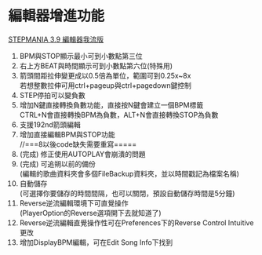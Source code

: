 # 編輯器增進功能
[STEPMANIA 3.9 編輯器我流版](https://forum.gamer.com.tw/C.php?bsn=16862&snA=1184)  
1. BPM與STOP顯示最小可到小數點第三位  
2. 右上方BEAT與時間顯示可到小數點第六位(特殊用)  
3. 箭頭間距拉伸變更成以0.5倍為單位，範圍可到0.25x~8x  
   若想整數拉伸可用ctrl+pageup與ctrl+pagedown鍵控制  
4. STEP停拍可以變負數  
5. 增加N鍵直接轉換負數功能，直接按N鍵會建立一個BPM標籤  
   CTRL+N會直接轉換BPM為負數，ALT+N會直接轉換STOP為負數  
6. 支援192nd箭頭編輯  
7. 增加直接編輯BPM與STOP功能  
//===8以後code缺失需要重寫=====  
8. (完成) 修正使用AUTOPLAY會崩潰的問題  
9. (完成) 可追朔以前的備份  
   (編輯的歌曲資料夾會多個FileBackup資料夾，並以時間戳記為檔案名稱)  
10. 自動儲存  
    (可選擇你要儲存的時間間隔，也可以關閉，預設自動儲存時間是5分鐘)  
11. Reverse逆流編輯環境下可直覺操作  
    (PlayerOption的Reverse選項開下去就知道了)  
12. Reverse逆流編輯直覺操作性可在Preferences下的Reverse Control Intuitive更改  
13. 增加DisplayBPM編輯，可在Edit Song Info下找到

